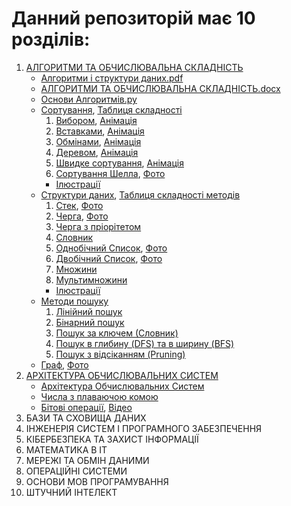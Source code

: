 # Данний репозиторій має 10 розділів:
1. [АЛГОРИТМИ ТА ОБЧИСЛЮВАЛЬНА СКЛАДНІСТЬ](https://github.com/Vervol03/Preparation-for-Exams/tree/main/Section%201)
    + [Алгоритми і структури даних.pdf](https://github.com/Vervol03/Preparation-for-Exams/blob/main/Section%201/Алгоритми%20і%20структури%20даних.pdf)
    + [АЛГОРИТМИ ТА ОБЧИСЛЮВАЛЬНА СКЛАДНІСТЬ.docx](https://github.com/Vervol03/Preparation-for-Exams/blob/main/Section%201/АЛГОРИТМИ%20ТА%20ОБЧИСЛЮВАЛЬНА%20СКЛАДНІСТЬ.docx)
    + [Основи Алгоритмів.py](https://github.com/Vervol03/Preparation-for-Exams/blob/main/Section%201/Основи%20Алгоритмів.py)
    + [Сортування](https://github.com/Vervol03/Preparation-for-Exams/tree/main/Section%201/Сортування), [Таблиця складності](https://github.com/Vervol03/Preparation-for-Exams/blob/main/Section%201/Сортування/Ілюстрації/Таблиця%20складності%20сортувань.png)
       1. [Вибором](https://github.com/Vervol03/Preparation-for-Exams/blob/main/Section%201/Сортування/1_Вибором.py), [Анімація](https://github.com/Vervol03/Preparation-for-Exams/blob/main/Section%201/Сортування/Ілюстрації/Вибором%20(Selection%20Sort).gif)
       2. [Вставками](https://github.com/Vervol03/Preparation-for-Exams/blob/main/Section%201/Сортування/2_Вставками.py), [Анімація](https://github.com/Vervol03/Preparation-for-Exams/blob/main/Section%201/Сортування/Ілюстрації/Вставками%20(Insertion%20Sort).gif)
       3. [Обмінами](https://github.com/Vervol03/Preparation-for-Exams/blob/main/Section%201/Сортування/3_Обмінами.py), [Анімація](https://github.com/Vervol03/Preparation-for-Exams/blob/main/Section%201/Сортування/Ілюстрації/Обмінами%20(Bubble%20Sort).gif)
       4. [Деревом](https://github.com/Vervol03/Preparation-for-Exams/blob/main/Section%201/Сортування/4_Деревом.py), [Анімація](https://github.com/Vervol03/Preparation-for-Exams/blob/main/Section%201/Сортування/Ілюстрації/Деревом%20(Merge%20Sort).gif)
       5. [Швидке сортування](https://github.com/Vervol03/Preparation-for-Exams/blob/main/Section%201/Сортування/5_Швидке%20сортування.py), [Анімація](https://github.com/Vervol03/Preparation-for-Exams/blob/main/Section%201/Сортування/Ілюстрації/Швидке%20Сортування%20(Quick%20Sort).gif)
       6. [Сортування Шелла](https://github.com/Vervol03/Preparation-for-Exams/blob/main/Section%201/Сортування/6_Сортування%20Шелла.py), [Фото](https://github.com/Vervol03/Preparation-for-Exams/blob/main/Section%201/Сортування/Ілюстрації/Cортування%20Шелла.gif)
       + [Ілюстрації](https://github.com/Vervol03/Preparation-for-Exams/tree/main/Section%201/Сортування/Ілюстрації)
    + [Структури даних](https://github.com/Vervol03/Preparation-for-Exams/tree/main/Section%201/Структури%20даних), [Таблиця складності методів](https://github.com/Vervol03/Preparation-for-Exams/blob/main/Section%201/Структури%20даних/Ілюстрації/Складність%20операцій.png)
       1. [Стек](https://github.com/Vervol03/Preparation-for-Exams/blob/main/Section%201/Структури%20даних/1_Стек.py), [Фото](https://github.com/Vervol03/Preparation-for-Exams/blob/main/Section%201/Структури%20даних/Ілюстрації/Стек.jpg)
       2. [Черга](https://github.com/Vervol03/Preparation-for-Exams/blob/main/Section%201/Структури%20даних/2_Черга.py), [Фото](https://github.com/Vervol03/Preparation-for-Exams/blob/main/Section%201/Структури%20даних/Ілюстрації/Черга.png)
       3. [Черга з пріорітетом](https://github.com/Vervol03/Preparation-for-Exams/blob/main/Section%201/Структури%20даних/3_Черга%20з%20пріорітетом.py)
       4. [Словник](https://github.com/Vervol03/Preparation-for-Exams/blob/main/Section%201/Структури%20даних/4_Словник.py)
       5. [Однобічний Список](https://github.com/Vervol03/Preparation-for-Exams/blob/main/Section%201/Структури%20даних/5_Однобічний%20Список.py), [Фото](https://github.com/Vervol03/Preparation-for-Exams/blob/main/Section%201/Структури%20даних/Ілюстрації/Однобічний%20список.png)
       6. [Двобічний Список](https://github.com/Vervol03/Preparation-for-Exams/blob/main/Section%201/Структури%20даних/6_Двобічний%20Список.py), [Фото](https://github.com/Vervol03/Preparation-for-Exams/blob/main/Section%201/Структури%20даних/Ілюстрації/Двобічний%20список.png)
       7. [Множини](https://github.com/Vervol03/Preparation-for-Exams/blob/main/Section%201/Структури%20даних/7_Множини.py)
       8. [Мультимножини](https://github.com/Vervol03/Preparation-for-Exams/blob/main/Section%201/Структури%20даних/8_Мультимножини.py)
       + [Ілюстрації](https://github.com/Vervol03/Preparation-for-Exams/tree/main/Section%201/Структури%20даних/Ілюстрації)
    + [Методи пошуку](https://github.com/Vervol03/Preparation-for-Exams/tree/main/Section%201/Методи%20пошуку)
      1. [Лінійний пошук](https://github.com/Vervol03/Preparation-for-Exams/tree/main/Section%201/Методи%20пошуку/1_Лінійний%20пошук.py)
      2. [Бінарний пошук](https://github.com/Vervol03/Preparation-for-Exams/tree/main/Section%201/Методи%20пошуку/2_Бінарний%20пошук.py)
      3. [Пошук за ключем (Словник)](https://github.com/Vervol03/Preparation-for-Exams/tree/main/Section%201/Методи%20пошуку/3_Пошук%20за%20ключем%20(Словник).py)
      4. [Пошук в глибину (DFS) та в ширину (BFS)](https://github.com/Vervol03/Preparation-for-Exams/blob/main/Section%201/Методи%20пошуку/4_Пошук%20в%20глибину%20(DFS)%20та%20в%20ширину%20(BFS).py)
      5. [Пошук з відсіканням (Pruning)](https://github.com/Vervol03/Preparation-for-Exams/blob/main/Section%201/Методи%20пошуку/5_Пошук%20з%20відсіканням%20(Pruning).py)
    + [Граф](https://github.com/Vervol03/Preparation-for-Exams/blob/main/Section%201/Граф.py), [Фото](https://github.com/Vervol03/Preparation-for-Exams/blob/main/Section%201/Граф.jpg)
2. [АРХІТЕКТУРА ОБЧИСЛЮВАЛЬНИХ СИСТЕМ](https://github.com/Vervol03/Preparation-for-Exams/blob/main/Section%202)
   + [Архітектура Обчислювальних Систем](https://github.com/Vervol03/Preparation-for-Exams/blob/main/Section%202/Архітектура%20Обчислювальних%20Систем.docx)
   + [Числа з плаваючою комою](https://github.com/Vervol03/Preparation-for-Exams/blob/main/Section%202/Числа%20з%20плаваючою%20комою.png)
   + [Бітові операції](https://github.com/Vervol03/Preparation-for-Exams/blob/main/Section%202/Бітові%20Операції.py), [Відео](https://www.youtube.com/watch?v=qewavPO6jcA)
3. БАЗИ ТА СХОВИЩА ДАНИХ
4. ІНЖЕНЕРІЯ СИСТЕМ І ΠΡΟΓΡΑМНОГО ЗАБЕЗПЕЧЕННЯ
5. КІБЕРБЕЗПЕКА ТА ЗАХИСТ ІНФОРМАЦІЇ
6. MATEMAТИКА В ІT
7. МЕРЕЖІ ТА ОБМІН ДАНИМИ
8. ОПЕРАЦІЙНІ СИСТЕМИ
9.  ОСНОВИ МОВ ПРОГРАМУВАННЯ
10. ШТУЧНИЙ ІНТЕЛЕКТ